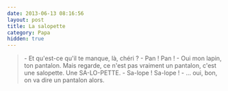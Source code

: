 ```yaml
---
date: 2013-06-13 08:16:56
layout: post
title: La salopette
category: Papa
hidden: true
---
```


> \- Et qu'est-ce qu'il te manque, là, chéri ? 
> \- Pan ! Pan ! 
> \- Oui mon lapin, ton pantalon. Mais regarde, ce n'est pas vraiment un pantalon, c'est une salopette. Une SA-LO-PETTE. 
> \- Sa-lope ! Sa-lope ! 
> \- ... oui, bon, on va dire un pantalon alors.

